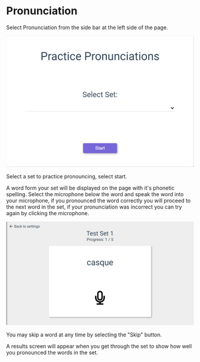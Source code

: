 # Pronunciation

Select Pronunciation from the side bar at the left side of the page.

![Landing Page](./images/pron_landing_page.png)

Select a set to practice pronouncing, select start.

A word form your set will be displayed on the page with it's phonetic spelling. Select the microphone below the word and speak the word into your microphone, if you pronounced the word correctly you will proceed to the next word in the set, if your pronunciation was incorrect you can try again by clicking the microphone.

![Pronunciation Page](./images/pronunciations.png)

You may skip a word at any time by selecting the "Skip" button.

A results screen will appear when you get through the set to show how well you pronounced the words in the set.
